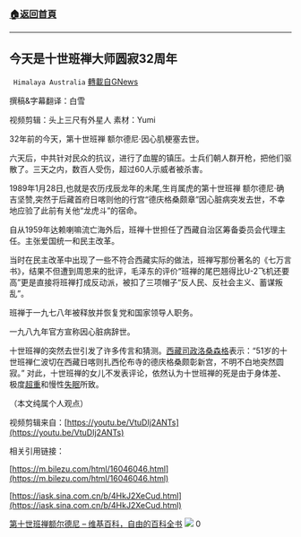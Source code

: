 ###  [:house:返回首頁](https://github.com/ourhimalayas/txt)
---

## 今天是十世班禅大师圆寂32周年
` Himalaya Australia` [轉載自GNews](https://gnews.org/zh-hans/832436/)

撰稿&字幕翻译：白雪

视频剪辑：头上三尺有外星人 素材：Yumi

32年前的今天，第十世班禅 额尔德尼·因心肌梗塞去世。

六天后，中共针对民众的抗议，进行了血腥的镇压。士兵们朝人群开枪，把他们驱散了。三天之内，数百人受伤，超过60人示威者被杀害。

1989年1月28日,也就是农历戌辰龙年的未尾,生肖属虎的第十世班禅 额尔德尼·确吉坚赞,突然于后藏首府日喀则他的行宫“德庆格桑颇章”因心脏病突发去世，不幸地应验了此前有关他“龙虎斗”的宿命。

自从1959年达赖喇嘛流亡海外后，班禅十世担任了西藏自治区筹备委员会代理主任。主张爱国统一和民主改革。

当时在民主改革中出现了一些不符合西藏实际的做法，班禅写那份著名的《七万言书》，结果不但遭到周恩来的批评，毛泽东的评价“班禅的尾巴翘得比U-2飞机还要高”更是直接将班禅打成反动派，被扣了三项帽子“反人民、反社会主义、蓄谋叛乱”。

班禅于一九七八年被释放并恢复党和国家领导人职务。

一九八九年官方宣称因心脏病辞世。

十世班禅的突然去世引发了许多传言和猜测。[西藏司政](https://zh.wikipedia.org/wiki/%E8%A5%BF%E8%97%8F%E5%8F%B8%E6%94%BF)[洛桑森格](https://zh.wikipedia.org/wiki/%E6%B4%9B%E6%A1%91%E6%A3%AE%E6%A0%BC)表示：“51岁的十世班禅仁波切在西藏日喀则扎西伦布寺的德庆格桑颇彰新宫，不明不白地突然圆寂。” 对此，十世班禅的女儿不发表评论，依然认为十世班禅的死是由于身体差、极度[超重](https://zh.wikipedia.org/wiki/%E8%B6%85%E9%87%8D)和慢性[失眠](https://zh.wikipedia.org/wiki/%E5%A4%B1%E7%9C%A0)所致。

（本文纯属个人观点）

视频剪辑来自：[https://youtu.be/VtuDIj2ANTs](https://youtu.be/VtuDIj2ANTs)

相关引用链接：

[https://m.bilezu.com/html/16046046.html](https://m.bilezu.com/html/16046046.html)

[https://iask.sina.com.cn/b/4HkJ2XeCud.html](https://iask.sina.com.cn/b/4HkJ2XeCud.html)

[第十世班禅额尔德尼 – 维基百科，自由的百科全书](https://zh.wikipedia.org/wiki/%E7%AC%AC%E5%8D%81%E4%B8%96%E7%8F%AD%E7%A6%85%E9%A2%9D%E5%B0%94%E5%BE%B7%E5%B0%BC)
![]()![](https://gnews.org/wp-content/uploads/2021/01/1-澳喜Logo-1.jpeg)
0

